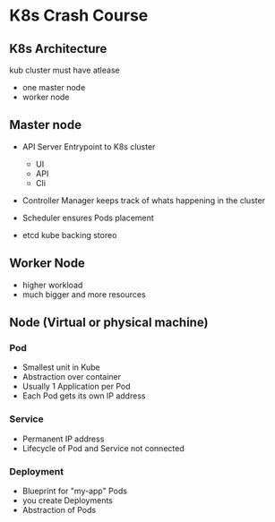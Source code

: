 # K8s Crash Course

## K8s Architecture
kub cluster must have atlease 
* one master node
* worker node

## Master node
* API Server
Entrypoint to K8s cluster
  * UI
  * API
  * Cli

* Controller Manager
keeps track of whats happening in the cluster

* Scheduler
ensures Pods placement

* etcd
kube backing storeo

## Worker Node
* higher workload
* much bigger and more resources

## Node (Virtual or physical machine)

### Pod
* Smallest unit in Kube
* Abstraction over container
* Usually 1 Application per Pod
* Each Pod gets its own IP address

### Service
* Permanent IP address
* Lifecycle of Pod and Service not connected

### Deployment
* Blueprint for "my-app" Pods
* you create Deployments
* Abstraction of Pods

